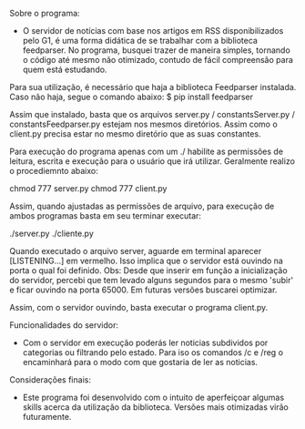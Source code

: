 Sobre o programa:
- O servidor de notícias com base nos artigos em RSS disponibilizados pelo G1, é uma forma didática de se trabalhar com a biblioteca feedparser. No programa, busquei trazer de maneira simples, tornando o código até mesmo não otimizado, contudo de fácil compreensão para quem está estudando. 

Para sua utilização, é necessário que haja a biblioteca Feedparser instalada. Caso não haja, segue o comando abaixo:
	$ pip install feedparser

Assim que instalado, basta que os arquivos server.py / constantsServer.py / constantsFeedparser.py estejam nos mesmos diretórios. Assim como o client.py precisa estar no mesmo diretório que as suas constantes. 

Para execução do programa apenas com um ./ habilite as permissões de leitura, escrita e execução para o usuário que irá utilizar. Geralmente realizo o procediemnto abaixo:

chmod 777 server.py
chmod 777 client.py

Assim, quando ajustadas as permissões de arquivo, para execução de ambos programas basta em seu terminar executar:

./server.py
./cliente.py

Quando executado o arquivo server, aguarde em terminal aparecer [LISTENING...] em vermelho. Isso implica que o servidor está ouvindo na porta o qual foi definido.
Obs: Desde que inserir em função a inicialização do servidor, percebi que tem levado alguns segundos para o mesmo 'subir' e ficar ouvindo na porta 65000. Em futuras versões buscarei optimizar. 

Assim, com o servidor ouvindo, basta executar o programa client.py. 

Funcionalidades do servidor:
- Com o servidor em execução poderás ler noticias subdividos por categorias ou filtrando pelo estado. Para iso os comandos /c e /reg o encaminhará para o modo com que gostaria de ler as noticias.

Considerações finais:
- Este programa foi desenvolvido com o intuito de aperfeiçoar algumas skills acerca da utilização da biblioteca. Versões mais otimizadas virão futuramente. 
